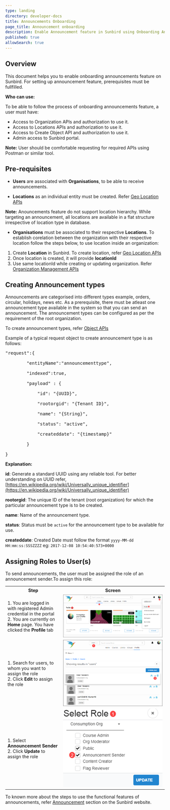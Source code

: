 ```yaml
---
type: landing
directory: developer-docs
title: Announcements Onboarding
page_title: Announcement onboarding
description: Enable Announcement feature in Sunbird using Onboarding Announcements document
published: true
allowSearch: true
---
```

## Overview

This document helps you to enable onboarding announcements feature on Sunbird. For setting up announcement feature, prerequisites must be fullfilled.

**Who can use:**

To be able to follow the process of onboarding announcements feature, a user must have:

* Access to Organization APIs and authorization to use it.
* Access to Locations APIs and authorization to use it.
* Access to Create Object API and authorization to use it.
* Admin access to Sunbird portal.

**Note:** User should be comfortable requesting for required APIs using Postman or similar tool.

## Pre-requisites

 + **Users** are associated with **Organisations**, to be able to receive announcements.
 
 + **Locations** as an individual entity must be created. Refer [Geo Location APIs](http://www.sunbird.org/apis/geolocationapi/)
 
 **Note:** Anouncements feature do not support location hierarchy. While targeting an announcement, all locations are available in a flat structure irrespective of location type in database.
 
 + **Organisations** must be associated to their respective **Locations**. To establish corelation between the organization with their respective location follow the steps below, to use location inside an organization: 
 
 1. Create **Location** in Sunbird. To create location, refer [Geo Location APIs](http://www.sunbird.org/apis/geolocationapi/)
 2. Once location is created, it will provide **locationId**
 3. Use same locationId while creating or updating organization. Refer [Organization Management APIs](http://www.sunbird.org/apis/orgapi/)

## Creating Announcement types

Announcements are categorised into different types example, orders, circular, holidays, news etc. As a prerequisite, there must be atleast one announcement type available in the system so that you can send an announcement. The announcement types can be configured as per the requirement of the root organization.

To create announcement types, refer [Object APIs](http://www.sunbird.org/apis/objectapi/)

Example of a typical request object to create announcement type is as follows:

<pre>
"request":{

        "entityName":"announcementtype",

        "indexed":true,

        "payload" : {

        	"id": "{UUID}",

        	"rootorgid": "{Tenant ID}",

            "name": "{String}",

            "status": "active",

            "createddate": "{timestamp}"

        }

}
</pre>

**Explanation:**

**id**: Generate a standard UUID using any reliable tool. For better understanding on UUID refer, [https://en.wikipedia.org/wiki/Universally_unique_identifier](https://en.wikipedia.org/wiki/Universally_unique_identifier)

**rootorgid**: The unique ID of the tenant (root organization) for which the particular announcement type is to be created.

**name**: Name of the announcement type.

**status**: Status must be ```active``` for the announcement type to be available for use.

**createddate**: Created Date must follow the format ```yyyy-MM-dd HH:mm:ss:SSSZZZZ``` eg: ```2017-12-08 10:54:40:573+0000```

## Assigning Roles to User(s)

To send announcements, the user must be assigned the role of an announcement sender.To assign this role:

<table>
  <tr>
    <th style="width:35%;">Step</th>
    <th style="width:65%;">Screen</th>
  </tr>
  <tr>
      <td>1. You are logged in with registered Admin credential in the portal <br>2. You are currently on <b>Home</b> page. You have clicked the <b>Profile</b> tab </td>
      <td><img src="pages/features-documentation/images/announcement/assignuserrole1.png"></td>
  </tr>
  <tr>
    <td>1. Search for users, to whom you want to assign the role <br>2. Click <b>Edit</b> to assign the role</td>
    <td><img src="pages/features-documentation/images/announcement/assignuserrole2.png"></td>
  </tr>
  <tr>
    <td>1. Select <b>Announcement Sender</b> <br>2. Click <b>Update</b> to assign the role</td>
    <td><img src="pages/features-documentation/images/announcement/assignuserrole3.png"></td>
  </tr>
</table>

To known more about the steps to use the functional features of announcements, refer [Announcement](http://www.sunbird.org/features-documentation/announcement/) section on the Sunbird website.
     
         
